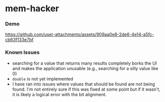# mem-hacker

### Demo

https://github.com/user-attachments/assets/909aa0e8-2de6-4e14-a5fc-cb63f133e7bf

### Known Issues

* searching for a value that returns many results completely borks the UI and makes the application unusable (e.g., searching for a silly value like 0)
* `double` is not yet implemented
* I have ran into issues where values that should be found are not being found. I'm not entirely sure if this was fixed at some point but if it wasn't, it is likely a logical error with the bit alignment.
